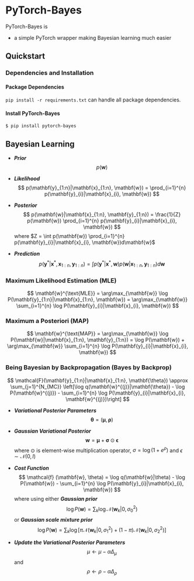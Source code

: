 # PyTorch-Bayes

PyTorch-Bayes is

* a simple PyTorch wrapper making Bayesian learning much easier





## Quickstart


### Dependencies and Installation

#### Package Dependencies

`pip install -r requirements.txt` can handle all package dependencies.

#### Install PyTorch-Bayes

```bash
$ pip install pytorch-bayes
```



## Bayesian Learning

* ***Prior***
  $$
  p(\mathbf{w})
  $$
* ***Likelihood***
  $$
  p(\mathbf{y}_{1:n}|\mathbf{x}_{1:n}, \mathbf{w}) = \prod_{i=1}^{n} p(\mathbf{y}_{i}|\mathbf{x}_{i}, \mathbf{w})
  $$
* ***Posterior***
  $$
  p(\mathbf{w}|\mathbf{x}_{1:n}, \mathbf{y}_{1:n}) = \frac{1}{Z} p(\mathbf{w}) \prod_{i=1}^{n} p(\mathbf{y}_{i}|\mathbf{x}_{i}, \mathbf{w})
  $$
  where $Z = \int p(\mathbf{w}) \prod_{i=1}^{n} p(\mathbf{y}_{i}|\mathbf{x}_{i}, \mathbf{w})d\mathbf{w}$

* ***Prediction***
  $$
  p(\mathbf{y}^{*}|\mathbf{x}^{*}, \mathbf{x}_{1:n}, \mathbf{y}_{1:n}) = \int p(\mathbf{y}^{*}|\mathbf{x}^{*}, \mathbf{w}) p(\mathbf{w}|\mathbf{x}_{1:n}, \mathbf{y}_{1:n}) d\mathbf{w}
  $$

### Maximum Likelihood Estimation (MLE)

$$
\mathbf{w}^{\text{MLE}} = \arg\max_{\mathbf{w}} \log P(\mathbf{y}_{1:n}|\mathbf{x}_{1:n}, \mathbf{w}) = \arg\max_{\mathbf{w}} \sum_{i=1}^{n} \log P(\mathbf{y}_{i}|\mathbf{x}_{i}, \mathbf{w})
$$

### Maximum a Posteriori (MAP)

$$
\mathbf{w}^{\text{MAP}} = \arg\max_{\mathbf{w}} \log P(\mathbf{w}|\mathbf{x}_{1:n}, \mathbf{y}_{1:n}) = \log P(\mathbf{w}) + \arg\max_{\mathbf{w}} \sum_{i=1}^{n} \log P(\mathbf{y}_{i}|\mathbf{x}_{i}, \mathbf{w})
$$

### Being Bayesian by Backpropagation (Bayes by Backprop)

$$
\mathcal{F}(\mathbf{y}_{1:n}|\mathbf{x}_{1:n}, \mathbf{\theta}) \approx \sum_{j=1}^{N_{MC}} \left[\log q(\mathbf{w}^{(j)}|\mathbf{\theta}) - \log P(\mathbf{w}^{(j)}) - \sum_{i=1}^{n} \log P(\mathbf{y}_{i}|\mathbf{x}_{i}, \mathbf{w}^{(j)})\right]
$$

* ***Variational Posterior Parameters***
  $$
  \mathbf{\theta} = (\mathbf{\mu}, \mathbf{\rho})
  $$

* ***Gaussian Variational Posterior***
  $$
  \mathbf{w} = \mathbf{\mu} + \mathbf{\sigma} \odot \mathbf{\epsilon}
  $$
  where $\odot$ is element-wise multiplication operator, $\sigma = \log(1 + e^{\rho})$ and $\epsilon \sim \mathcal{N}(0, I)$

* ***Cost Function***
  $$
  \mathcal{f} (\mathbf{w}, \theta) = \log q(\mathbf{w}|\theta)  - \log P(\mathbf{w}) - \sum_{i=1}^{n} \log P(\mathbf{y}_{i}|\mathbf{x}_{i}, \mathbf{w})
  $$
  where using either ***Gaussian prior***
  $$
  \log P(\mathbf{w}) = \sum_{k} \log \mathcal{N}(\mathbf{w}_{k} | 0, \sigma_{0}^{2})
  $$
  or ***Gaussian scale mixture prior***
  $$
  \log P(\mathbf{w}) = \sum_{k} \log \left[\pi \mathcal{N}(\mathbf{w}_{k} | 0, \sigma_{1}^{2}) + (1 - \pi) \mathcal{N}(\mathbf{w}_{k} | 0, \sigma_{2}^{2})\right]
  $$

* ***Update the Variational Posterior Parameters***
  $$
  \mu \leftarrow \mu - \alpha \Delta_{\mu}
  $$
  and
  $$
  \rho \leftarrow \rho - \alpha \Delta_{\rho}
  $$
  ​    

